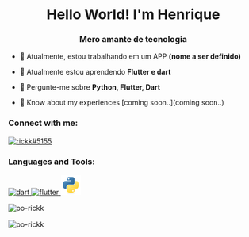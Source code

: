 <h1 align="center">Hello World! I'm Henrique</h1>
<h3 align="center">Mero amante de tecnologia</h3>

- 🔭 Atualmente, estou trabalhando em um APP **(nome a ser definido)**

- 🌱 Atualmente estou aprendendo **Flutter e dart**

- 💬 Pergunte-me sobre **Python, Flutter, Dart**

- 📄 Know about my experiences [coming soon..](coming soon..)

<h3 align="left">Connect with me:</h3>
<p align="left">
<a href="https://discord.gg/rickk#5155" target="blank"><img align="center" src="https://raw.githubusercontent.com/rahuldkjain/github-profile-readme-generator/master/src/images/icons/Social/discord.svg" alt="rickk#5155" height="30" width="40" /></a>
</p>

<h3 align="left">Languages and Tools:</h3>
<p align="left"> <a href="https://dart.dev" target="_blank"> <img src="https://www.vectorlogo.zone/logos/dartlang/dartlang-icon.svg" alt="dart" width="40" height="40"/> </a> <a href="https://flutter.dev" target="_blank"> <img src="https://www.vectorlogo.zone/logos/flutterio/flutterio-icon.svg" alt="flutter" width="40" height="40"/> </a> <a href="https://www.python.org" target="_blank"> <img src="https://raw.githubusercontent.com/devicons/devicon/master/icons/python/python-original.svg" alt="python" width="40" height="40"/> </a> </p>

<p><img align="center" src="https://github-readme-stats.vercel.app/api/top-langs?username=po-rickk&show_icons=true&locale=en&layout=compact" alt="po-rickk" /></p>

<p><img align="center" src="https://github-readme-streak-stats.herokuapp.com/?user=po-rickk&" alt="po-rickk" /></p>
